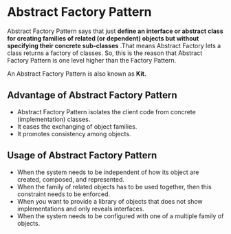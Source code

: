 # Abstract Factory Pattern

Abstract Factory Pattern says that just **define an interface or abstract class for creating families of related (or dependent) objects but without specifying their concrete sub-classes** .That means Abstract Factory lets a class returns a factory of classes. So, this is the reason that Abstract Factory Pattern is one level higher than the Factory Pattern.

An Abstract Factory Pattern is also known as **Kit.**

## Advantage of Abstract Factory Pattern

- Abstract Factory Pattern isolates the client code from concrete (implementation) classes.
- It eases the exchanging of object families.
- It promotes consistency among objects.

## Usage of Abstract Factory Pattern

- When the system needs to be independent of how its object are created, composed, and represented.
- When the family of related objects has to be used together, then this constraint needs to be enforced.
- When you want to provide a library of objects that does not show implementations and only reveals interfaces.
- When the system needs to be configured with one of a multiple family of objects.
